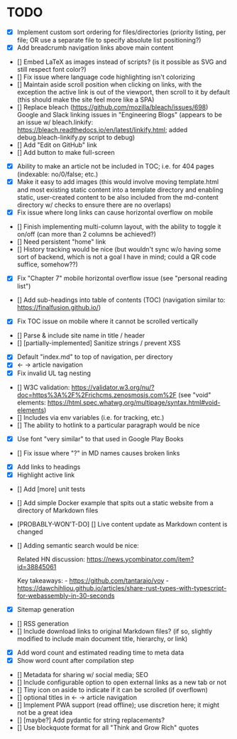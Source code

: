 # TODO

- [X] Implement custom sort ordering for files/directories (priority listing, per file; OR use a separate file to specify absolute list positioning?)
- [X] Add breadcrumb navigation links above main content
- [] Embed LaTeX as images instead of scripts? (is it possible as SVG and still respect font color?)
- [] Fix issue where language code highlighting isn't colorizing
- [] Maintain aside scroll position when clicking on links, with the exception the active link is out of the viewport, then scroll to it by default (this should make the site feel more like a SPA)
- [] Replace bleach (https://github.com/mozilla/bleach/issues/698) Google and Slack linking issues in "Engineering Blogs" (appears to be an issue w/ bleach.linkify: https://bleach.readthedocs.io/en/latest/linkify.html; added debug.bleach-linkify.py script to debug)
- [] Add "Edit on GitHub" link
- [] Add button to make full-screen
- [X] Ability to make an article not be included in TOC; i.e. for 404 pages (indexable: no/0/false; etc.)
- [X] Make it easy to add images (this would involve moving template.html and most existing static content into a template directory and enabling static, user-created content to be also included from the md-content directory w/ checks to ensure there are no overlaps)
- [X] Fix issue where long links can cause horizontal overflow on mobile
- [] Finish implementing multi-column layout, with the ability to toggle it on/off (can more than 2 columns be achieved?)
- [] Need persistent "home" link
- [] History tracking would be nice (but wouldn't sync w/o having some sort of backend, which is not a goal I have in mind; could a QR code suffice, somehow??)
- [X] Fix "Chapter 7" mobile horizontal overflow issue (see "personal reading list")
- [] Add sub-headings into table of contents (TOC) (navigation similar to: https://finalfusion.github.io/)
- [X] Fix TOC issue on mobile where it cannot be scrolled vertically
- [] Parse & include site name in title / header
- [] [partially-implemented] Sanitize strings / prevent XSS
- [X] Default "index.md" to top of navigation, per directory
- [X] <- -> article navigation
- [X] Fix invalid UL tag nesting
- [] W3C validation: https://validator.w3.org/nu/?doc=https%3A%2F%2Frichcms.zenosmosis.com%2F (see "void" elements: https://html.spec.whatwg.org/multipage/syntax.html#void-elements)
- [] Includes via env variables (i.e. for tracking, etc.)
- [] The ability to hotlink to a particular paragraph would be nice
- [X] Use font "very similar" to that used in Google Play Books
- [] Fix issue where "?" in MD names causes broken links
- [X] Add links to headings
- [X] Highlight active link
- [] Add [more] unit tests
- [] Add simple Docker example that spits out a static website from a directory of Markdown files
- [PROBABLY-WON'T-DO] [] Live content update as Markdown content is changed
- [] Adding semantic search would be nice: 

    Related HN discussion: https://news.ycombinator.com/item?id=38845061
    
    Key takeaways:
      - https://github.com/tantaraio/voy
      - https://dawchihliou.github.io/articles/share-rust-types-with-typescript-for-webassembly-in-30-seconds
      

- [X] Sitemap generation
- [] RSS generation
- [] Include download links to original Markdown files? (if so, slightly modified to include main document title, hierarchy, or link)
- [X] Add word count and estimated reading time to meta data
- [X] Show word count after compilation step
- [] Metadata for sharing w/ social media; SEO
- [] Include configurable option to open external links as a new tab or not
- [] Tiny icon on aside to indicate if it can be scrolled (if overflown)
- [] optional titles in <- -> article navigation
- [] Implement PWA support (read offline); use discretion here; it might not be a great idea
- [] [maybe?] Add pydantic for string replacements?
- [] Use blockquote format for all "Think and Grow Rich" quotes
